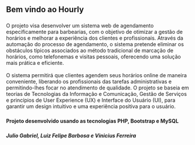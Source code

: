 <h2 align="left">Bem vindo ao Hourly</h2>

###

<p align="left">O projeto visa desenvolver um sistema web de agendamento especificamente para barbearias, com o objetivo de otimizar a gestão de horários e melhorar a experiência dos clientes e profissionais. Através da automação do processo de agendamento, o sistema pretende eliminar os obstáculos típicos associados ao método tradicional de marcação de horários, como telefonemas e visitas pessoais, oferecendo uma solução mais prática e eficiente. <br><br>O sistema permitirá que clientes agendem seus horários online de maneira conveniente, liberando os profissionais das tarefas administrativas e permitindo-lhes focar no atendimento de qualidade. O projeto se baseia em teorias de Tecnologias da Informação e Comunicação, Gestão de Serviços e princípios de User Experience (UX) e Interface do Usuário (UI), para garantir um design intuitivo e uma experiência positiva para o usuário.</p>

###

<h4 align="left">Projeto desenvolvido usando as tecnologias PHP, Bootstrap e MySQL</h4>

###

<h5 align="left">Julio Gabriel, Luiz Felipe Barbosa e Vinicius Ferreira</h5>

###
